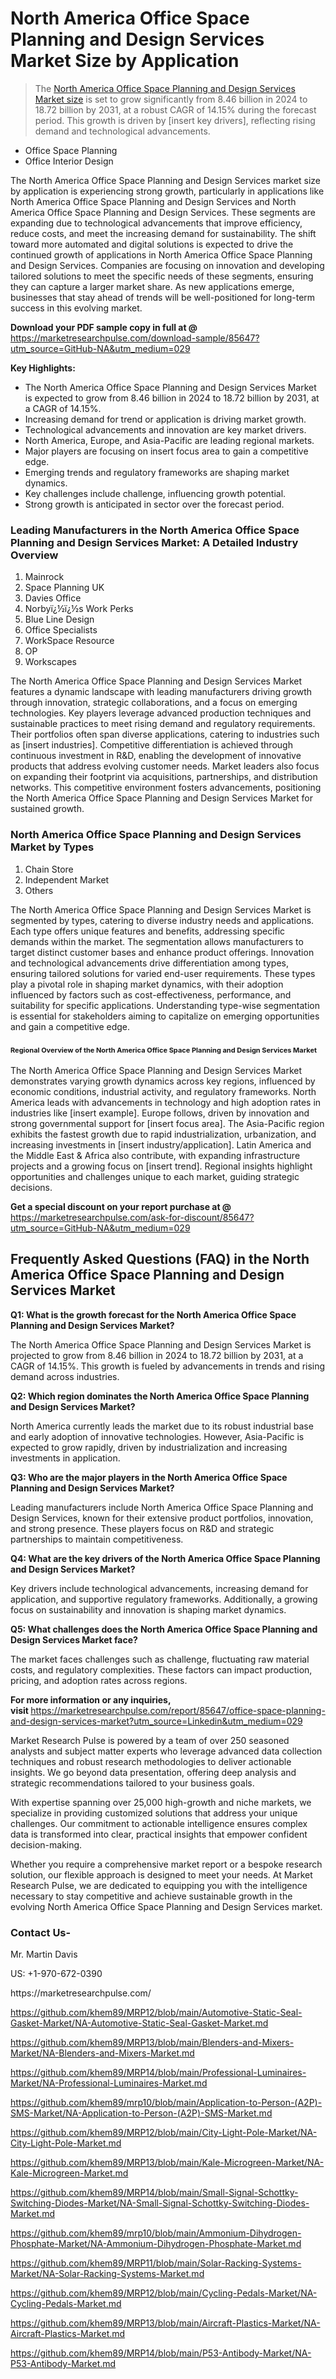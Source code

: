 <h1>North America Office Space Planning and Design Services Market&nbsp;Size by Application</h1><blockquote><p>The <a href="https://marketresearchpulse.com/download-sample/85647?utm_source=GitHub-NA&amp;utm_medium=029">North America Office Space Planning and Design Services Market size</a> is set to grow significantly from 8.46 billion in 2024 to 18.72 billion by 2031, at a robust CAGR of 14.15% during the forecast period. This growth is driven by [insert key drivers], reflecting rising demand and technological advancements.</p></blockquote><ul><li>Office Space Planning <li> Office Interior Design</li></ul><p>The North America Office Space Planning and Design Services market size by application is experiencing strong growth, particularly in applications like North America Office Space Planning and Design Services and North America Office Space Planning and Design Services. These segments are expanding due to technological advancements that improve efficiency, reduce costs, and meet the increasing demand for sustainability. The shift toward more automated and digital solutions is expected to drive the continued growth of applications in North America Office Space Planning and Design Services. Companies are focusing on innovation and developing tailored solutions to meet the specific needs of these segments, ensuring they can capture a larger market share. As new applications emerge, businesses that stay ahead of trends will be well-positioned for long-term success in this evolving market.</p><p><strong>Download your PDF sample copy in full at @ </strong><a href="https://marketresearchpulse.com/download-sample/85647?utm_source=GitHub-NA&amp;utm_medium=029">https://marketresearchpulse.com/download-sample/85647?utm_source=GitHub-NA&amp;utm_medium=029</a></p><p><strong>Key Highlights: </strong></p><ul><li>The North America Office Space Planning and Design Services Market is expected to grow from 8.46 billion in 2024 to 18.72 billion by 2031, at a CAGR of 14.15%.</li><li>Increasing demand for trend or application is driving market growth.</li><li>Technological advancements and innovation are key market drivers.</li><li>North America, Europe, and Asia-Pacific are leading regional markets.</li><li>Major players are focusing on insert focus area to gain a competitive edge.</li><li>Emerging trends and regulatory frameworks are shaping market dynamics.</li><li>Key challenges include challenge, influencing growth potential.</li><li>Strong growth is anticipated in sector over the forecast period.</li></ul><h3>Leading Manufacturers in the North America Office Space Planning and Design Services Market: A Detailed Industry Overview</h3><ol><li>Mainrock</li><li>Space Planning UK</li><li>Davies Office</li><li>Norbyï¿½ï¿½s Work Perks</li><li>Blue Line Design</li><li>Office Specialists</li><li>WorkSpace Resource</li><li>OP</li><li>Workscapes</li></ol><div class="flex max-w-full flex-col flex-grow"><div class="min-h-8 text-message flex w-full flex-col items-end gap-2 whitespace-normal break-words [.text-message+&amp;]:mt-5" dir="auto" data-message-author-role="assistant" data-message-id="fd8432e4-4910-450d-b182-61b7bfb0a01f" data-message-model-slug="gpt-4o"><div class="flex w-full flex-col gap-1 empty:hidden first:pt-[3px]"><div class="markdown prose w-full break-words dark:prose-invert light"><p>The North America Office Space Planning and Design Services Market features a dynamic landscape with leading manufacturers driving growth through innovation, strategic collaborations, and a focus on emerging technologies. Key players leverage advanced production techniques and sustainable practices to meet rising demand and regulatory requirements. Their portfolios often span diverse applications, catering to industries such as [insert industries]. Competitive differentiation is achieved through continuous investment in R&amp;D, enabling the development of innovative products that address evolving customer needs. Market leaders also focus on expanding their footprint via acquisitions, partnerships, and distribution networks. This competitive environment fosters advancements, positioning the North America Office Space Planning and Design Services Market for sustained growth.</p></div></div></div></div><h3>North America Office Space Planning and Design Services Market by Types</h3><ol><li>Chain Store <li> Independent Market <li> Others</li></ol><div class="flex max-w-full flex-col flex-grow"><div class="min-h-8 text-message flex w-full flex-col items-end gap-2 whitespace-normal break-words [.text-message+&amp;]:mt-5" dir="auto" data-message-author-role="assistant" data-message-id="084470be-0bb7-4664-bddf-5156b4f41249" data-message-model-slug="gpt-4o-mini"><div class="flex w-full flex-col gap-1 empty:hidden first:pt-[3px]"><div class="markdown prose w-full break-words dark:prose-invert light"><p>The North America Office Space Planning and Design Services Market is segmented by types, catering to diverse industry needs and applications. Each type offers unique features and benefits, addressing specific demands within the market. The segmentation allows manufacturers to target distinct customer bases and enhance product offerings. Innovation and technological advancements drive differentiation among types, ensuring tailored solutions for varied end-user requirements. These types play a pivotal role in shaping market dynamics, with their adoption influenced by factors such as cost-effectiveness, performance, and suitability for specific applications. Understanding type-wise segmentation is essential for stakeholders aiming to capitalize on emerging opportunities and gain a competitive edge.</p></div></div></div></div><h3><span style="font-size: 11px;">Regional Overview of the North America Office Space Planning and Design Services Market</span></h3><div class="flex max-w-full flex-col flex-grow"><div class="min-h-8 text-message flex w-full flex-col items-end gap-2 whitespace-normal break-words [.text-message+&amp;]:mt-5" dir="auto" data-message-author-role="assistant" data-message-id="e9038762-ce64-4e30-91c9-9bd413514231" data-message-model-slug="gpt-4o-mini"><div class="flex w-full flex-col gap-1 empty:hidden first:pt-[3px]"><div class="markdown prose w-full break-words dark:prose-invert light"><p>The North America Office Space Planning and Design Services Market demonstrates varying growth dynamics across key regions, influenced by economic conditions, industrial activity, and regulatory frameworks. North America leads with advancements in technology and high adoption rates in industries like [insert example]. Europe follows, driven by innovation and strong governmental support for [insert focus area]. The Asia-Pacific region exhibits the fastest growth due to rapid industrialization, urbanization, and increasing investments in [insert industry/application]. Latin America and the Middle East &amp; Africa also contribute, with expanding infrastructure projects and a growing focus on [insert trend]. Regional insights highlight opportunities and challenges unique to each market, guiding strategic decisions.</p></div></div></div></div><p><strong>Get a special discount on your report purchase at @ </strong><a href="https://marketresearchpulse.com/ask-for-discount/85647?utm_source=GitHub-NA&amp;utm_medium=029">https://marketresearchpulse.com/ask-for-discount/85647?utm_source=GitHub-NA&amp;utm_medium=029</a></p><h2>Frequently Asked Questions (FAQ) in the North America Office Space Planning and Design Services Market</h2><p><strong>Q1: What is the growth forecast for the North America Office Space Planning and Design Services Market?</strong></p><p>The North America Office Space Planning and Design Services Market is projected to grow from 8.46 billion in 2024 to 18.72 billion by 2031, at a CAGR of 14.15%. This growth is fueled by advancements in trends and rising demand across industries.</p><p><strong>Q2: Which region dominates the North America Office Space Planning and Design Services Market?</strong></p><p>North America currently leads the market due to its robust industrial base and early adoption of innovative technologies. However, Asia-Pacific is expected to grow rapidly, driven by industrialization and increasing investments in application.</p><p><strong>Q3: Who are the major players in the North America Office Space Planning and Design Services Market?</strong></p><p>Leading manufacturers include North America Office Space Planning and Design Services, known for their extensive product portfolios, innovation, and strong presence. These players focus on R&amp;D and strategic partnerships to maintain competitiveness.</p><p><strong>Q4: What are the key drivers of the North America Office Space Planning and Design Services Market?</strong></p><p>Key drivers include technological advancements, increasing demand for application, and supportive regulatory frameworks. Additionally, a growing focus on sustainability and innovation is shaping market dynamics.</p><p><strong>Q5: What challenges does the North America Office Space Planning and Design Services Market face?</strong></p><p>The market faces challenges such as challenge, fluctuating raw material costs, and regulatory complexities. These factors can impact production, pricing, and adoption rates across regions.</p><p><strong>For more information or any inquiries, visit&nbsp;</strong><a href="https://marketresearchpulse.com/report/85647/office-space-planning-and-design-services-market?utm_source=Linkedin&utm_medium=029">https://marketresearchpulse.com/report/85647/office-space-planning-and-design-services-market?utm_source=Linkedin&utm_medium=029</a></p><p>Market Research Pulse is powered by a team of over 250 seasoned analysts and subject matter experts who leverage advanced data collection techniques and robust research methodologies to deliver actionable insights. We go beyond data presentation, offering deep analysis and strategic recommendations tailored to your business goals.</p><p>With expertise spanning over 25,000 high-growth and niche markets, we specialize in providing customized solutions that address your unique challenges. Our commitment to actionable intelligence ensures complex data is transformed into clear, practical insights that empower confident decision-making.</p><p>Whether you require a comprehensive market report or a bespoke research solution, our flexible approach is designed to meet your needs. At Market Research Pulse, we are dedicated to equipping you with the intelligence necessary to stay competitive and achieve sustainable growth in the evolving North America Office Space Planning and Design Services market.</p><h3><strong>Contact Us-</strong></h3><p>Mr. Martin Davis</p><p>US: +1-970-672-0390</p><p>https://marketresearchpulse.com/</p><p><a href="https://github.com/khem89/MRP12/blob/main/Automotive-Static-Seal-Gasket-Market/NA-Automotive-Static-Seal-Gasket-Market.md">https://github.com/khem89/MRP12/blob/main/Automotive-Static-Seal-Gasket-Market/NA-Automotive-Static-Seal-Gasket-Market.md</a></p><p><a href="https://github.com/khem89/MRP13/blob/main/Blenders-and-Mixers-Market/NA-Blenders-and-Mixers-Market.md">https://github.com/khem89/MRP13/blob/main/Blenders-and-Mixers-Market/NA-Blenders-and-Mixers-Market.md</a></p><p><a href="https://github.com/khem89/MRP14/blob/main/Professional-Luminaires-Market/NA-Professional-Luminaires-Market.md">https://github.com/khem89/MRP14/blob/main/Professional-Luminaires-Market/NA-Professional-Luminaires-Market.md</a></p><p><a href="https://github.com/khem89/mrp10/blob/main/Application-to-Person-(A2P)-SMS-Market/NA-Application-to-Person-(A2P)-SMS-Market.md">https://github.com/khem89/mrp10/blob/main/Application-to-Person-(A2P)-SMS-Market/NA-Application-to-Person-(A2P)-SMS-Market.md</a></p><p><a href="https://github.com/khem89/MRP12/blob/main/City-Light-Pole-Market/NA-City-Light-Pole-Market.md">https://github.com/khem89/MRP12/blob/main/City-Light-Pole-Market/NA-City-Light-Pole-Market.md</a></p><p><a href="https://github.com/khem89/MRP13/blob/main/Kale-Microgreen-Market/NA-Kale-Microgreen-Market.md">https://github.com/khem89/MRP13/blob/main/Kale-Microgreen-Market/NA-Kale-Microgreen-Market.md</a></p><p><a href="https://github.com/khem89/MRP14/blob/main/Small-Signal-Schottky-Switching-Diodes-Market/NA-Small-Signal-Schottky-Switching-Diodes-Market.md">https://github.com/khem89/MRP14/blob/main/Small-Signal-Schottky-Switching-Diodes-Market/NA-Small-Signal-Schottky-Switching-Diodes-Market.md</a></p><p><a href="https://github.com/khem89/mrp10/blob/main/Ammonium-Dihydrogen-Phosphate-Market/NA-Ammonium-Dihydrogen-Phosphate-Market.md">https://github.com/khem89/mrp10/blob/main/Ammonium-Dihydrogen-Phosphate-Market/NA-Ammonium-Dihydrogen-Phosphate-Market.md</a></p><p><a href="https://github.com/khem89/MRP11/blob/main/Solar-Racking-Systems-Market/NA-Solar-Racking-Systems-Market.md">https://github.com/khem89/MRP11/blob/main/Solar-Racking-Systems-Market/NA-Solar-Racking-Systems-Market.md</a></p><p><a href="https://github.com/khem89/MRP12/blob/main/Cycling-Pedals-Market/NA-Cycling-Pedals-Market.md">https://github.com/khem89/MRP12/blob/main/Cycling-Pedals-Market/NA-Cycling-Pedals-Market.md</a></p><p><a href="https://github.com/khem89/MRP13/blob/main/Aircraft-Plastics-Market/NA-Aircraft-Plastics-Market.md">https://github.com/khem89/MRP13/blob/main/Aircraft-Plastics-Market/NA-Aircraft-Plastics-Market.md</a></p><p><a href="https://github.com/khem89/MRP14/blob/main/P53-Antibody-Market/NA-P53-Antibody-Market.md">https://github.com/khem89/MRP14/blob/main/P53-Antibody-Market/NA-P53-Antibody-Market.md</a></p>
